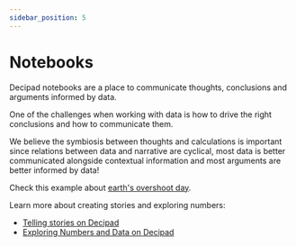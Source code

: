 ```yaml
---
sidebar_position: 5
---
```


# Notebooks

Decipad notebooks are a place to communicate thoughts, conclusions and arguments informed by data.

One of the challenges when working with data is how to drive the right conclusions and how to communicate them.

We believe the symbiosis between thoughts and calculations is important since relations between data and narrative are cyclical, most data is better communicated alongside contextual information and most arguments are better informed by data!

Check this example about [earth's overshoot day](https://alpha.decipad.com/n/Earth-Overshoot-Day:IH-ocTjOhqebnNed76R0E?secret=4ZalPdWB7EkZ7XzEqycnm&utm_source=Alpha&utm_medium=overshoot+day&utm_campaign=twitter).

Learn more about creating stories and exploring numbers:

- [Telling stories on Decipad](/notebooks/telling-stories)
- [Exploring Numbers and Data on Decipad](/notebooks/explore-numbers-and-data)
